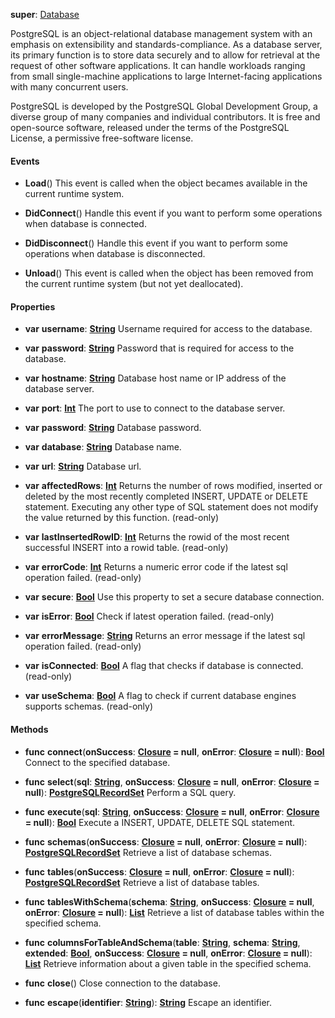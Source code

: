 **super**: [Database](Database.md)

PostgreSQL is an object-relational database management system with an emphasis on extensibility and standards-compliance. As a database server, its primary function is to store data securely and to allow for retrieval at the request of other software applications. It can handle workloads ranging from small single-machine applications to large Internet-facing applications with many concurrent users.

PostgreSQL is developed by the PostgreSQL Global Development Group, a diverse group of many companies and individual contributors. It is free and open-source software, released under the terms of the PostgreSQL License, a permissive free-software license.

#### Events

* **Load**()
This event is called when the object becames available in the current runtime system.

* **DidConnect**()
Handle this event if you want to perform some operations when database is connected.

* **DidDisconnect**()
Handle this event if you want to perform some operations when database is disconnected.

* **Unload**()
This event is called when the object has been removed from the current runtime system (but not yet deallocated).



#### Properties

* **var** **username**: **[String](../gravity/types.md)**
Username required for access to the database.

* **var** **password**: **[String](../gravity/types.md)**
Password that is required for access to the database.

* **var** **hostname**: **[String](../gravity/types.md)**
Database host name or IP address of the database server.

* **var** **port**: **[Int](../gravity/types.md)**
The port to use to connect to the database server.

* **var** **password**: **[String](../gravity/types.md)**
Database password.

* **var** **database**: **[String](../gravity/types.md)**
Database name.

* **var** **url**: **[String](../gravity/types.md)**
Database url.

* **var** **affectedRows**: **[Int](../gravity/types.md)**
Returns the number of rows modified, inserted or deleted by the most recently completed INSERT, UPDATE or DELETE statement. Executing any other type of SQL statement does not modify the value returned by this function. \(read-only\)

* **var** **lastInsertedRowID**: **[Int](../gravity/types.md)**
Returns the rowid of the most recent successful INSERT into a rowid table. \(read-only\)

* **var** **errorCode**: **[Int](../gravity/types.md)**
Returns a numeric error code if the latest sql operation failed. \(read-only\)

* **var** **secure**: **[Bool](../gravity/types.md)**
Use this property to set a secure database connection.

* **var** **isError**: **[Bool](../gravity/types.md)**
Check if latest operation failed. \(read-only\)

* **var** **errorMessage**: **[String](../gravity/types.md)**
Returns an error message if the latest sql operation failed. \(read-only\)

* **var** **isConnected**: **[Bool](../gravity/types.md)**
A flag that checks if database is connected. \(read-only\)

* **var** **useSchema**: **[Bool](../gravity/types.md)**
A flag to check if current database engines supports schemas. \(read-only\)



#### Methods

* **func** **connect**(**onSuccess**: <strong>[Closure](../gravity/closures.md) = null</strong>, **onError**: <strong>[Closure](../gravity/closures.md) = null</strong>): <strong>[Bool](../gravity/types.md)</strong> 
Connect to the specified database.

* **func** **select**(**sql**: <strong>[String](../gravity/types.md)</strong>, **onSuccess**: <strong>[Closure](../gravity/closures.md) = null</strong>, **onError**: <strong>[Closure](../gravity/closures.md) = null</strong>): <strong>[PostgreSQLRecordSet](PostgreSQLRecordSet.md)</strong> 
Perform a SQL query.

* **func** **execute**(**sql**: <strong>[String](../gravity/types.md)</strong>, **onSuccess**: <strong>[Closure](../gravity/closures.md) = null</strong>, **onError**: <strong>[Closure](../gravity/closures.md) = null</strong>): <strong>[Bool](../gravity/types.md)</strong> 
Execute a INSERT, UPDATE, DELETE SQL statement.

* **func** **schemas**(**onSuccess**: <strong>[Closure](../gravity/closures.md) = null</strong>, **onError**: <strong>[Closure](../gravity/closures.md) = null</strong>): <strong>[PostgreSQLRecordSet](PostgreSQLRecordSet.md)</strong> 
Retrieve a list of database schemas.

* **func** **tables**(**onSuccess**: <strong>[Closure](../gravity/closures.md) = null</strong>, **onError**: <strong>[Closure](../gravity/closures.md) = null</strong>): <strong>[PostgreSQLRecordSet](PostgreSQLRecordSet.md)</strong> 
Retrieve a list of database tables.

* **func** **tablesWithSchema**(**schema**: <strong>[String](../gravity/types.md)</strong>, **onSuccess**: <strong>[Closure](../gravity/closures.md) = null</strong>, **onError**: <strong>[Closure](../gravity/closures.md) = null</strong>): <strong>[List](../gravity/lists.md)</strong> 
Retrieve a list of database tables within the specified schema.

* **func** **columnsForTableAndSchema**(**table**: <strong>[String](../gravity/types.md)</strong>, **schema**: <strong>[String](../gravity/types.md)</strong>, **extended**: <strong>[Bool](../gravity/types.md)</strong>, **onSuccess**: <strong>[Closure](../gravity/closures.md) = null</strong>, **onError**: <strong>[Closure](../gravity/closures.md) = null</strong>): <strong>[List](../gravity/lists.md)</strong> 
Retrieve information about a given table in the specified schema.

* **func** **close**()
Close connection to the database.

* **func** **escape**(**identifier**: <strong>[String](../gravity/types.md)</strong>): <strong>[String](../gravity/types.md)</strong> 
Escape an identifier.





